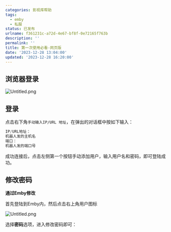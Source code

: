 ```yaml
---
categories: 影视库帮助
tags:
  - emby
  - 私服
status: 已发布
urlname: f361231c-a72d-4e67-bf8f-0e72165f763b
description: ''
permalink: ''
title: 第一次使用必看-网页版
date: '2023-12-28 13:04:00'
updated: '2023-12-28 16:20:00'
---
```


## **浏览器登录**


![Untitled.png](/images/d4a06f53d9ef2770c3f5f553b9f848ca.png)


## 登录


点击右下角`手动输入IP/URL 地址`，在弹出的对话框中按如下输入：


```javascript
IP/URL地址：
机器人发的主机名
端口：
机器人发的端口号
```


成功连接后，点击左侧第一个按钮手动添加用户，输入用户名和密码，即可登陆成功。


## **修改密码**


**通过Emby修改**


首先登陆到Emby内，然后点击右上角用户图标


![Untitled.png](/images/494a9b49a3795a8359d3d897e946d3c5.png)


选择**密码**选项，进入修改密码即可：

